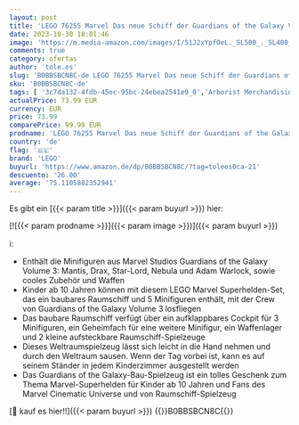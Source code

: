 ```yaml
---
layout: post
title: 'LEGO 76255 Marvel Das neue Schiff der Guardians of the Galaxy Volume 3 Bau-Spielzeug mit Mantis  Drax & Star-Lord Minifiguren  Superhelden-Raumschiff-Set'
date: 2023-10-30 18:01:46
image: 'https://m.media-amazon.com/images/I/51J2xYpfOeL._SL500_._SL400_.jpg'
comments: true
category: ofertas
author: 'tole.es'
slug: 'B0BBSBCN8C-de LEGO 76255 Marvel Das neue Schiff der Guardians of the...'
sku: 'B0BBSBCN8C-de'
tags: [ '3c7da132-4fdb-45ec-95bc-24ebea2541e9_0','Arborist Merchandising Root','Bauspielzeug & Konstruktionsspielzeug','Bauspielzeugsets','Custom Stores','LEGO','Self Service','Spielzeug','lego','🇩🇪', ]
actualPrice: 73.99 EUR
currency: EUR
price: 73.99
comparePrice: 99.99 EUR
prodname: 'LEGO 76255 Marvel Das neue Schiff der Guardians of the Galaxy Volume 3 Bau-Spielzeug mit Mantis  Drax & Star-Lord Minifiguren  Superhelden-Raumschiff-Set'
country: 'de'
flag: '🇩🇪'
brand: 'LEGO'
buyurl: 'https://www.amazon.de/dp/B0BBSBCN8C/?tag=tolees0ca-21'
descuento: '26.00'
average: '75.1105882352941'
---
```


Es gibt ein [{{< param title >}}]({{< param buyurl >}}) hier:

[![{{< param prodname >}}]({{< param image >}})]({{< param buyurl >}})

ℹ️:

- Enthält die Minifiguren aus Marvel Studios Guardians of the Galaxy Volume 3: Mantis, Drax, Star-Lord, Nebula und Adam Warlock, sowie cooles Zubehör und Waffen
- Kinder ab 10 Jahren können mit diesem LEGO Marvel Superhelden-Set, das ein baubares Raumschiff und 5 Minifiguren enthält, mit der Crew von Guardians of the Galaxy Volume 3 losfliegen
- Das baubare Raumschiff verfügt über ein aufklappbares Cockpit für 3 Minifiguren, ein Geheimfach für eine weitere Minifigur, ein Waffenlager und 2 kleine aufsteckbare Raumschiff-Spielzeuge
- Dieses Weltraumspielzeug lässt sich leicht in die Hand nehmen und durch den Weltraum sausen. Wenn der Tag vorbei ist, kann es auf seinem Ständer in jedem Kinderzimmer ausgestellt werden
- Das Guardians of the Galaxy-Bau-Spielzeug ist ein tolles Geschenk zum Thema Marvel-Superhelden für Kinder ab 10 Jahren und Fans des Marvel Cinematic Universe und von Raumschiff-Spielzeug

[🛒 kauf es hier!!]({{< param buyurl >}})
{{<world>}}B0BBSBCN8C{{</world>}}

